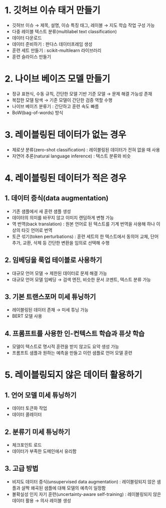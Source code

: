 # 1. 깃허브 이슈 태거 만들기

- 깃허브 이슈 → 제목, 설명, 이슈 특징 태그, 레이블 → 지도 학습 작업 구성 가능
- 다중 레이블 텍스트 분류(multilabel text classification)
- 데이터 다운로드
- 데이터 준비하기 : 판다스 데이터프레임 생성
- 훈련 세트 만들기 : scikit-multilearn 라이브러리
- 훈련 슬라이스 만들기

# 2. 나이브 베이즈 모델 만들기

- 정규 표현식, 수동 규칙, 간단한 모델 기반 기준 모델 → 문제 해결 가능성 존재
- 복잡한 모델 탐색 → 기준 모델이 간단한 검증 역할 수행
- 나이브 베이즈 분류기 : 간단하고 훈련 속도 빠름
- BoW(bag-of-words) 방식

# 3. 레이블링된 데이터가 없는 경우

- 제로샷 분류(zero-shot classification) : 레이블링된 데이터가 전혀 없을 때 사용
- 자연어 추론(natural language inference) : 텍스트 분류와 비슷

# 4. 레이블링된 데이터가 적은 경우

## 1. 데이터 증식(data augmentation)

- 기존 샘플에서 새 훈련 샘플 생성
- 데이터의 의미를 바꾸지 않고 이미지 랜덤하게 변형 가능
- 역 번역(back translation) : 원본 언어로 된 텍스트를 기계 번역을 사용해 하나 이상의 타깃 언어로 번역
- 토큰 섞기(token perturbations) : 훈련 세트의 한 텍스트에서 동의어 교체, 단어 추가, 교환, 삭제 등 간단한 변환을 임의로 선택해 수행

## 2. 임베딩을 룩업 테이블로 사용하기

- 대규모 언어 모델 → 제한된 데이터로 문제 해결 가능
- 대규모 언어 모델 임베딩 → 검색 엔진, 비슷한 문서 코멘트, 텍스트 분류 가능

## 3. 기본 트랜스포머 미세 튜닝하기

- 레이블링된 데이터 존재 → 미세 튜닝 가능
- BERT 모델 사용

## 4. 프롬프트를 사용한 인-컨텍스트 학습과 퓨샷 학습

- 모델이 텍스트로 명시적 훈련을 받지 않고도 요약 생성 가능
- 프롬프트 샘플과 원하는 예측을 만들고 이런 샘플로 언어 모델 훈련

# 5. 레이블링되지 않은 데이터 활용하기

## 1. 언어 모델 미세 튜닝하기

- 데이터 토큰화 작업
- 데이터 콜레이터

## 2. 분류기 미세 튜닝하기

- 체크포인트 로드
- 데이터가 부족한 도메인에서 유리함

## 3. 고급 방법

- 비지도 데이터 증식(unsupervised data augmentation) : 레이블링되지 않은 샘플과 살짝 왜곡된 샘플에 대해 모델의 예측이 일정함
- 볼확실성 인지 자기 훈련(uncertainty-aware self-training) : 레이블링되지 않은 데이터 활용 → 의사 레이블 생성